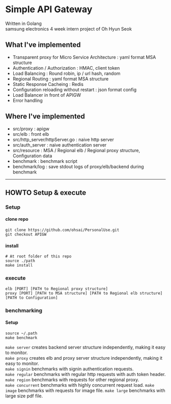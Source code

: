 # Simple API Gateway  
Written in Golang  
samsung electronics 4 week intern project of Oh Hyun Seok  
  
## What I've implemented
* Transparent proxy for Micro Service Architecture : yaml format MSA structure
* Authentication / Authorization : HMAC, client token
* Load Balancing : Round robin, ip / url hash, random
* Regional Routing : yaml format MSA structure
* Static Response Cacheing : Redis
* Configuration reloading without restart : json format config
* Load Balancer in front of APIGW
* Error handling
## Where I've implemented
- src/proxy : apigw 
- src/elb : front elb  
- src/http_server/httpServer.go : naive http server  
- src/auth_server : naive authentication server  
- src/resource : MSA / Regional elb / Regional proxy structure, Configuration data
- benchmark : benchmark script
- benchmark/log : save stdout logs of proxy/elb/backend during benchmark
******
## HOWTO Setup & execute  
### Setup
#### clone repo
```console
git clone https://github.com/ohsai/PersonalUse.git
git checkout APIGW 
```
#### install
```console
# At root folder of this repo
source ./path
make install
```
### execute
```console
elb [PORT] [PATH to Regional proxy structure] 
proxy [PORT] [PATH to MSA structure] [PATH to Regional elb structure] [PATH to Configuration]

```
### benchmarking
#### Setup
```console
source ~/.path
make benchmark 
```
`make server` creates backend server structure independently, making it easy to monitor.  
`make proxy`  creates elb and proxy server structure independently, making it easy to monitor.  
`make signin` benchmarks with signin authentication requests.  
`make regular` benchmarks with regular http requests with auth token header.  
`make region` benchmarks with requests for other regional proxy.  
`make concurrent` benchmarks with highly concurrent request load.
`make image` benchmarks with requests for image file.
`make large` benchmarks with large size pdf file.


